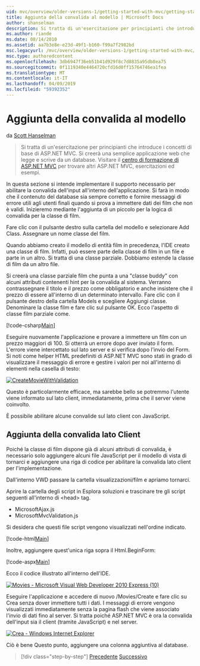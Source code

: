 ```yaml
---
uid: mvc/overview/older-versions-1/getting-started-with-mvc/getting-started-with-mvc-part7
title: Aggiunta della convalida al modello | Microsoft Docs
author: shanselman
description: Si tratta di un'esercitazione per principianti che introduce i concetti di base di ASP.NET MVC. Creare un'applicazione web semplice che legge e scrive da un database.
ms.author: riande
ms.date: 08/14/2010
ms.assetid: aa7b3e8e-e23d-49f1-b160-f99a7f2982bd
msc.legacyurl: /mvc/overview/older-versions-1/getting-started-with-mvc/getting-started-with-mvc-part7
msc.type: authoredcontent
ms.openlocfilehash: 3db6947f36eb51b41d929f8c7d8835a95db8ea75
ms.sourcegitcommit: 0f1119340e4464720cfd16d0ff15764746ea1fea
ms.translationtype: MT
ms.contentlocale: it-IT
ms.lasthandoff: 04/09/2019
ms.locfileid: "59392352"
---
```

# <a name="adding-validation-to-the-model"></a>Aggiunta della convalida al modello

da [Scott Hanselman](https://github.com/shanselman)

> Si tratta di un'esercitazione per principianti che introduce i concetti di base di ASP.NET MVC. Si creerà una semplice applicazione web che legge e scrive da un database. Visitare il [centro di formazione di ASP.NET MVC](../../../index.md) per trovare altri ASP.NET MVC, esercitazioni ed esempi.


In questa sezione si intende implementare il supporto necessario per abilitare la convalida dell'input all'interno dell'applicazione. Si farà in modo che il contenuto del database sia sempre corretto e fornire messaggi di errore utili agli utenti finali quando si prova a immettere dati dei film che non è validi. Inizieremo mediante l'aggiunta di un piccolo per la logica di convalida per la classe di film.

Fare clic con il pulsante destro sulla cartella del modello e selezionare Add Class. Assegnare un nome classe del film.

Quando abbiamo creato il modello di entità film in precedenza, l'IDE creato una classe di film. Infatti, può essere parte della classe di film in un file e parte in un altro. Si tratta di una classe parziale. Dobbiamo estende la classe di film da un altro file.

Si creerà una classe parziale film che punta a una "classe buddy" con alcuni attributi contenenti hint per la convalida al sistema. Verranno contrassegnare il titolo e il prezzo come obbligatorio e anche insistere che il prezzo di essere all'interno di un determinato intervallo. Fare clic con il pulsante destro della cartella Models e scegliere Aggiungi classe. Denominare la classe film e fare clic sul pulsante OK. Ecco l'aspetto di classe film parziale come.

[!code-csharp[Main](getting-started-with-mvc-part7/samples/sample1.cs)]

Eseguire nuovamente l'applicazione e provare a immettere un film con un prezzo maggiori di 100. Si otterrà un errore dopo aver inviato il form. L'errore viene intercettato sul lato server e si verifica dopo l'invio del Form. Si noti come helper HTML predefiniti di ASP.NET MVC sono stati in grado di visualizzare il messaggio di errore e gestire i valori per noi all'interno di elementi nella casella di testo:

[![CreateMovieWithValidation](getting-started-with-mvc-part7/_static/image2.png)](getting-started-with-mvc-part7/_static/image1.png)

Questo è particolarmente efficace, ma sarebbe bello se potremmo l'utente viene informato sul lato client, immediatamente, prima che il server viene coinvolto.

È possibile abilitare alcune convalide sul lato client con JavaScript.

## <a name="adding-client-side-validation"></a>Aggiunta della convalida lato Client

Poiché la classe di film dispone già di alcuni attributi di convalida, è necessario solo aggiungere alcuni file JavaScript per il modello di vista di tornarci e aggiungere una riga di codice per abilitare la convalida lato client per l'implementazione.

Dall'interno VWD passare la cartella visualizzazioni/film e apriamo tornarci.

Aprire la cartella degli script in Esplora soluzioni e trascinare tre gli script seguenti all'interno di &lt;head&gt; tag.

- MicrosoftAjax.js
- MicrosoftMvcValidation.js

Si desidera che questi file script vengono visualizzati nell'ordine indicato.

[!code-html[Main](getting-started-with-mvc-part7/samples/sample2.html)]

Inoltre, aggiungere quest'unica riga sopra il Html.BeginForm:

[!code-aspx[Main](getting-started-with-mvc-part7/samples/sample3.aspx)]

Ecco il codice illustrato all'interno dell'IDE.

[![Movies - Microsoft Visual Web Developer 2010 Express (10)](getting-started-with-mvc-part7/_static/image4.png)](getting-started-with-mvc-part7/_static/image3.png)

Eseguire l'applicazione e accedere di nuovo /Movies/Create e fare clic su Crea senza dover immettere tutti i dati. I messaggi di errore vengono visualizzati immediatamente senza la pagina flash che viene associato l'invio di dati fino al server. Si tratta poiché ASP.NET MVC è ora la convalida dell'input sia il client (tramite JavaScript) e nel server.

[![Crea - Windows Internet Explorer](getting-started-with-mvc-part7/_static/image6.png)](getting-started-with-mvc-part7/_static/image5.png)

Ciò è bene Questo punto, aggiungere una colonna aggiuntiva al database.

> [!div class="step-by-step"]
> [Precedente](getting-started-with-mvc-part6.md)
> [Successivo](getting-started-with-mvc-part8.md)
